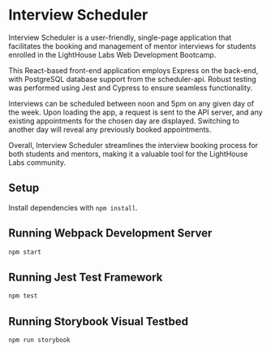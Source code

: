 # Interview Scheduler
Interview Scheduler is a user-friendly, single-page application that facilitates the booking and management of mentor interviews for students enrolled in the LightHouse Labs Web Development Bootcamp.

This React-based front-end application employs Express on the back-end, with PostgreSQL database support from the scheduler-api. Robust testing was performed using Jest and Cypress to ensure seamless functionality.

Interviews can be scheduled between noon and 5pm on any given day of the week. Upon loading the app, a request is sent to the API server, and any existing appointments for the chosen day are displayed. Switching to another day will reveal any previously booked appointments.

Overall, Interview Scheduler streamlines the interview booking process for both students and mentors, making it a valuable tool for the LightHouse Labs community.
## Setup

Install dependencies with `npm install`.

## Running Webpack Development Server

```sh
npm start
```

## Running Jest Test Framework

```sh
npm test
```

## Running Storybook Visual Testbed

```sh
npm run storybook
```
